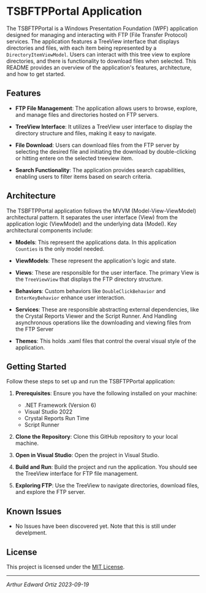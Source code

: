 # TSBFTPPortal Application

The TSBFTPPortal is a Windows Presentation Foundation (WPF) application designed for managing and interacting with FTP (File Transfer Protocol) services. 
The application features a TreeView interface that displays directories and files, with each item being represented by a `DirectoryItemViewModel`. 
Users can interact with this tree view to explore directories, and there is functionality to download files when selected. This README provides an overview of the application's features, architecture, and how to get started.

## Features

- **FTP File Management**: The application allows users to browse, explore, and manage files and directories hosted on FTP servers.

- **TreeView Interface**: It utilizes a TreeView user interface to display the directory structure and files, making it easy to navigate.

- **File Download**: Users can download files from the FTP server by selecting the desired file and initiating the download by double-clicking or hitting entere on the selected treeview item.

- **Search Functionality**: The application provides search capabilities, enabling users to filter items based on search criteria.

## Architecture

The TSBFTPPortal application follows the MVVM (Model-View-ViewModel) architectural pattern. It separates the user interface (View) from the application logic (ViewModel) and the underlying data (Model). Key architectural components include:
- **Models**: This represent the applications data. In this application `Counties` is the only model needed. 

- **ViewModels**: These represent the application's logic and state. 

- **Views**: These are responsible for the user interface. The primary View is the `TreeViewView` that displays the FTP directory structure.

- **Behaviors**: Custom behaviors like `DoubleClickBehavior` and  `EnterKeyBehavior` enhance user interaction.

- **Services**: These are responsible abstracting external dependencies, like the Crystal Reports Viewer and the Script Runner. And Handling asynchronous operations like the downloading and viewing files from the FTP Server

- **Themes**: This holds .xaml files that control the overal visual style of the application.

## Getting Started

Follow these steps to set up and run the TSBFTPPortal application:

1. **Prerequisites**: Ensure you have the following installed on your machine:
    - .NET Framework (Version 6)
    - Visual Studio 2022
    - Crystal Reports Run Time
    - Script Runner 

2. **Clone the Repository**: Clone this GitHub repository to your local machine.

3. **Open in Visual Studio**: Open the project in Visual Studio.

4. **Build and Run**: Build the project and run the application. You should see the TreeView interface for FTP file management.

5. **Exploring FTP**: Use the TreeView to navigate directories, download files, and explore the FTP server.

## Known Issues

- No Issues have been discovered yet. Note that this is still under develpment. 

## License

This project is licensed under the [MIT License](LICENSE.md).

---

_Arthur Edward Ortiz 2023-09-19_
